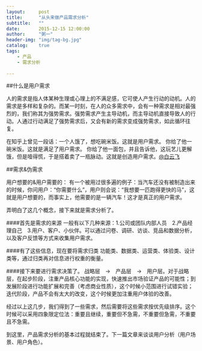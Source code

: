 ```yaml
---
layout:     post
title:      "从头来做产品需求分析"
subtitle:   ""
date:       2015-12-15 12:00:00
author:     "粥一"
header-img: "img/tag-bg.jpg"
catalog:	true
tags:
    - 产品
    - 需求分析
    
---
```


##什么是用户需求

人的需求是指人体某种生理或心理上的不满足感，它可使人产生行动的动机。人的需求是多样和复杂的。而某一时刻，在人的众多需求中，会有一种需求是相对最强烈的，我们称其为强势需求。强势需求产生主导动机，而主导动机直接导致人的行动。人通过行动满足了强势需求后，又会有新的需求变成强势需求，如此循环往复。

在知乎上曾见一段话：一个人饿了，想吃碗米饭。这就是用户需求。     你给了他一碗米饭。这就是满足了用户需求。     你给了他一面包，并且告诉他，这玩艺儿更解饿，但是噎得慌，于是搭着卖了一瓶脉动。这就是创造用户需求。[@白云飞](https://www.zhihu.com/people/baiyunfei/answers)

##需求&伪需求

用户想要的&用户需要的：
有一个被用过很多遍的例子：当汽车还没有被制造出来的时候，你问用户：“你需要什么”，用户则会说：“我想要一匹跑得更快的马”，这就是用户想要的，而事实上，他需要的是一辆汽车！这才是真正的用户需求。

弄明白了这几个概念，接下来就是需求分析了。

####首先是需求的来源
一般有以下几种来源：1.公司或团队内部人员　2.产品经理自己　3.用户、客户、小伙伴。可以通过问卷、调研、访谈、竞品和数据分析，以及客户反馈等方式来收集用户需求。

####有了这些信息，现在要将需求归类
功能类、数据类、运营类、体验类、设计类等，通过归类再对信息进行权重的衡量。

####接下来要进行需求决策了。
战略层　→　产品层　→　用户层。对于战略层，在起步阶段，注重产品核心功能的实现，快速推出市场验证产品的可能性；到发展阶段进行功能扩展和完善（考虑商业性质），这个时候小范围进行试错实验；迭代阶段，产品不会有太大的改变，这个时候更加注重用户体验的改善。

经过以上这几步，我们得到了一些需求，然后需要将这些需求按优先级排序。这个时候可以采用四象限定位法：重要且继续，重要但不急需，不重要但急需，不重要且不急需。



到这里，产品需求分析的基本过程就结束了。下一篇文章来谈谈用户分析（用户场景、用户角色）。